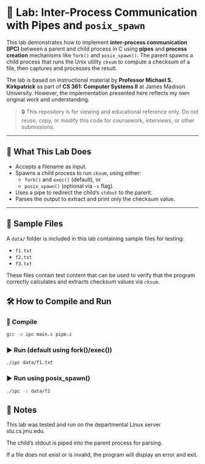 # 🔄 Lab: Inter-Process Communication with Pipes and `posix_spawn`

This lab demonstrates how to implement **inter-process communication (IPC)** between a parent and child process in C using **pipes** and **process creation** mechanisms like `fork()` and `posix_spawn()`. The parent spawns a child process that runs the Unix utility `cksum` to compute a checksum of a file, then captures and processes the result.

The lab is based on instructional material by **Professor Michael S. Kirkpatrick** as part of **CS 361: Computer Systems II** at James Madison University. However, the implementation presented here reflects my own original work and understanding.

> 🔒 This repository is for viewing and educational reference only. Do not reuse, copy, or modify this code for coursework, interviews, or other submissions.

---

## 🧪 What This Lab Does

- Accepts a filename as input.
- Spawns a child process to run `cksum`, using either:
  - `fork()` and `exec()` (default), or
  - `posix_spawn()` (optional via `-s` flag).
- Uses a pipe to redirect the child’s `stdout` to the parent.
- Parses the output to extract and print only the checksum value.

---

## 📁 Sample Files

A `data/` folder is included in this lab containing sample files for testing:

- `f1.txt`
- `f2.txt`
- `f3.txt`

These files contain test content that can be used to verify that the program correctly calculates and extracts checksum values via `cksum`.

## 🛠️ How to Compile and Run

### 🧰 Compile
```bash
gcc -o ipc main.c pipe.c
```
### ▶️ Run (default using fork()/exec())
```bash
./ipc data/f1.txt
```
### ▶️ Run using posix_spawn()
```bash
./ipc -s data/f2
```

## 📝 Notes
This lab was tested and run on the departmental Linux server stu.cs.jmu.edu.

The child’s stdout is piped into the parent process for parsing.

If a file does not exist or is invalid, the program will display an error and exit.
